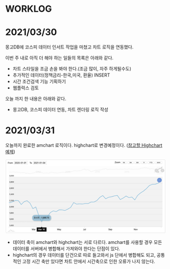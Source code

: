 # WORKLOG



# 2021/03/30

몽고DB에 코스피 데이터 인서트 작업을 마쳤고 차트 로직을 연동했다. 

이번 주 내로 아직 더 해야 하는 일들의 목록은 아래와 같다.

- 차트 스타일을 조금 손을 봐야 한다.(조금 많이, 자주 하게될수도)
- 추가적인 데이터(정책금리-한국,미국, 환율) INSERT
- 시간 조건검색 기능 기획하기
- 웹플럭스 검토

오늘 까지 한 내용은 아래와 같다.

- 몽고DB, 코스피 데이터 연동, 차트 렌더링 로직 작성



# 2021/03/31

오늘까지 완료한 amchart 로직이다. highchart로 변경예정이다. ([참고할 Highchart 예제](https://www.highcharts.com/demo/stock/candlestick-and-volume))

![이미지](./img/2021-0331-LUNCH-TIME.png)



- 데이터 축이 amchart와 highchart는 서로 다르다. amchart를 사용할 경우 모든 데이터를 서버에서 병합해서 가져와야 한다는 단점이 있다.  
- highchart의 경우 데이터를 단건으로 따로 들고와서 js 단에서 병합해도 되고, 공통적인 고정 시간 축만 있다면 차트 안에서 시간축으로 인한 오류가 나지 않는다.





